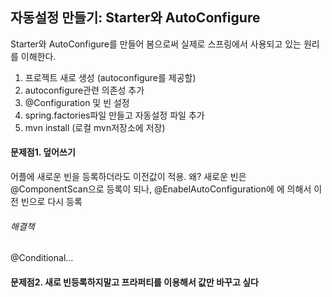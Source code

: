 ## 자동설정 만들기: Starter와 AutoConfigure
Starter와 AutoConfigure를 만들어 봄으로써 실제로 스프링에서 사용되고 있는 원리를 이해한다.

1. 프로젝트 새로 생성 (autoconfigure를 제공할)
2. autoconfigure관련 의존성 추가
3. @Configuration 및 빈 설정
4. spring.factories파일 만들고 자동설정 파일 추가
5. mvn install (로컬 mvn저장소에 저장)

#### 문제점1. 덮어쓰기
어플에 새로운 빈을 등록하더라도 이전값이 적용. 왜? 새로운 빈은 @ComponentScan으로 등록이 되나, @EnabelAutoConfiguration에 에 의해서 이전 빈으로 다시 등록

###### 해결책
@Conditional...

#### 문제점2. 새로 빈등록하지말고 프라퍼티를 이용해서 값만 바꾸고 싶다
